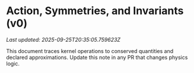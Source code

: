 # Action, Symmetries, and Invariants (v0)

_Last updated: 2025-09-25T20:35:05.759623Z_

This document traces kernel operations to conserved quantities and declared approximations.
Update this note in any PR that changes physics logic.
